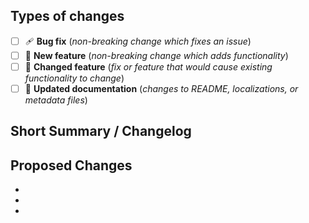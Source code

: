 ## Types of changes
<!--- What types of changes does your code introduce? Put an `x` in all the boxes that apply: -->
- [ ] 🩹 **Bug fix** (_non-breaking change which fixes an issue_)
- [ ] 🌟 **New feature** (_non-breaking change which adds functionality_)
- [ ] 🔁 **Changed feature** (_fix or feature that would cause existing functionality to change_)
- [ ] 📑 **Updated documentation** (_changes to README, localizations, or metadata files_)

## Short Summary / Changelog
<!-- Just a quick high-level description of changes that could, for example, be placed in a changelog-->
## Proposed Changes
<!--- What are the specific changes that your code introduces? -->
  -
  -
  -
